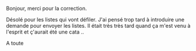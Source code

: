 Bonjour, merci pour la correction.

Désolé pour les listes qui vont défiler.
J'ai pensé trop tard à introduire une demande pour envoyer les listes.
Il était très très tard quand ça m'est venu à l'esprit et ç'aurait été une cata ..

A toute
